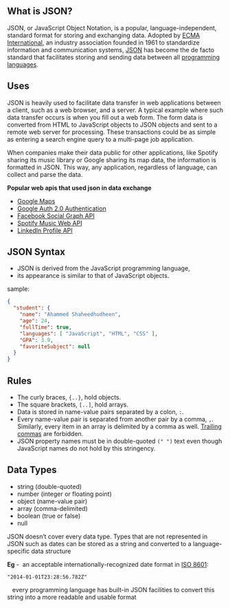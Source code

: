 

## What is JSON?

 JSON, or JavaScript Object Notation, is a popular, language-independent, standard format for storing and exchanging data. Adopted by [ECMA International](http://ecma-international.org/), an industry association founded in 1961 to standardize information and communication systems, [JSON](http://www.ecma-international.org/publications/files/ECMA-ST/ECMA-404.pdf) has become the de facto standard that facilitates storing and sending data between all [programming languages](https://www.codecademy.com/resources/blog/programming-languages/).
## Uses

JSON is heavily used to facilitate data transfer in web applications between a client, such as a web browser, and a server. A typical example where such data transfer occurs is when you fill out a web form. The form data is converted from HTML to JavaScript objects to JSON objects and sent to a remote web server for processing. These transactions could be as simple as entering a search engine query to a multi-page job application.

When companies make their data public for other applications, like Spotify sharing its music library or Google sharing its map data, the information is formatted in JSON. This way, any application, regardless of language, can collect and parse the data.

 **Popular web apis that used json in data exchange** 
- [Google Maps](https://developers.google.com/maps/documentation/geocoding/start)
- [Google Auth 2.0 Authentication](https://developers.google.com/identity/protocols/oauth2/service-account)
- [Facebook Social Graph API](https://developers.facebook.com/docs/messenger-platform/reference/send-api)
- [Spotify Music Web API](https://developer.spotify.com/documentation/web-api/)
- [LinkedIn Profile API](https://docs.microsoft.com/en-us/linkedin/shared/integrations/people/profile-api)

## JSON Syntax

- JSON is derived from the JavaScript programming language,
- its appearance is similar to that of JavaScript objects.

sample: 

```json 
{  
  "student": {  
    "name": "Ahammed Shaheedhudheen",  
    "age": 24,  
    "fullTime": true,  
    "languages": [ "JavaScript", "HTML", "CSS" ],  
    "GPA": 3.9,  
    "favoriteSubject": null  
  }  
}
```

## Rules

- The curly braces, `{..}`, hold objects.
- The square brackets, `[..]`, hold arrays.
- Data is stored in name-value pairs separated by a colon, `:`.
- Every name-value pair is separated from another pair by a comma, `,`. Similarly, every item in an array is delimited by a comma as well. [Trailing commas](https://developer.mozilla.org/en-US/docs/Web/JavaScript/Reference/Trailing_commas) are forbidden.
- JSON property names must be in double-quoted `(" ")` text even though JavaScript names do not hold by this stringency.

## Data Types

- string (double-quoted)
- number (integer or floating point)
- object (name-value pair)
- array (comma-delimited)
- boolean (true or false)
- null

JSON doesn’t cover every data type. Types that are not represented in JSON such as dates can be stored as a string and converted to a language-specific data structure

**Eg** -  an acceptable internationally-recognized date format in [ISO 8601](https://www.iso.org/iso-8601-date-and-time-format.html):

```
"2014-01-01T23:28:56.782Z"
```
 
 every programming language has built-in JSON facilities to convert this string into a more readable and usable format